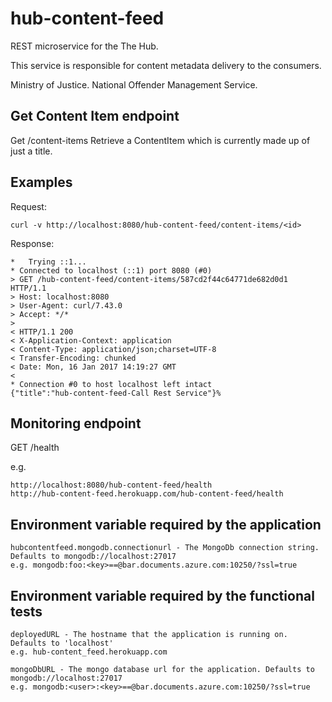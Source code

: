 hub-content-feed
====

REST microservice for the The Hub.
 
This service is responsible for content metadata delivery to the consumers.

Ministry of Justice.
National Offender Management Service.

Get Content Item endpoint
----
Get /content-items 
Retrieve a ContentItem which is currently made up of just a title.

Examples
----
Request:

```curl -v http://localhost:8080/hub-content-feed/content-items/<id>```

Response:
```
*   Trying ::1...
* Connected to localhost (::1) port 8080 (#0)
> GET /hub-content-feed/content-items/587cd2f44c64771de682d0d1 HTTP/1.1
> Host: localhost:8080
> User-Agent: curl/7.43.0
> Accept: */*
>
< HTTP/1.1 200
< X-Application-Context: application
< Content-Type: application/json;charset=UTF-8
< Transfer-Encoding: chunked
< Date: Mon, 16 Jan 2017 14:19:27 GMT
<
* Connection #0 to host localhost left intact
{"title":"hub-content-feed-Call Rest Service"}%
```

Monitoring endpoint
----
GET /health

e.g.
```
http://localhost:8080/hub-content-feed/health
http://hub-content-feed.herokuapp.com/hub-content-feed/health
```
Environment variable required by the application
----
```
hubcontentfeed.mongodb.connectionurl - The MongoDb connection string. Defaults to mongodb://localhost:27017
e.g. mongodb:foo:<key>==@bar.documents.azure.com:10250/?ssl=true
```

Environment variable required by the functional tests
----
```
deployedURL - The hostname that the application is running on. Defaults to 'localhost'
e.g. hub-content_feed.herokuapp.com
```
```
mongoDbURL - The mongo database url for the application. Defaults to mongodb://localhost:27017
e.g. mongodb:<user>:<key>==@bar.documents.azure.com:10250/?ssl=true
``` 